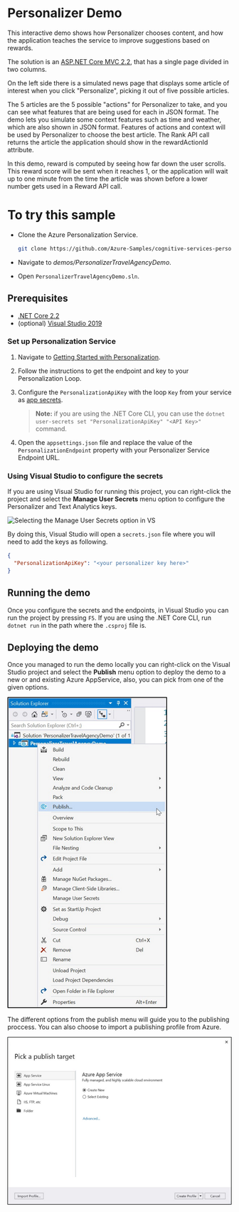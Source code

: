 # Personalizer Demo

This interactive demo shows how Personalizer chooses content, and how the application teaches the service to improve suggestions based on rewards.

The solution is an [ASP.NET Core MVC 2.2](https://docs.microsoft.com/en-us/aspnet/core/mvc/overview?view=aspnetcore-2.2), that has a single page divided in two columns.

On the left side there is a simulated news page that displays some article of interest when you click "Personalize", picking it out of five possible articles.

The 5 articles are the 5 possible "actions" for Personalizer to take, and you can see what features that are being used for each in JSON format. The demo lets you simulate some context features such as time and weather, which are also shown in JSON format. Features of actions and context will be used by Personalizer to choose the best article. The Rank API call returns the article the application should show in the rewardActionId attribute.

In this demo, reward is computed by seeing how far down the user scrolls. This reward score will be sent when it reaches 1, or the application will wait up to one minute from the time the article was shown before a lower number gets used in a Reward API call.


# To try this sample

- Clone the Azure Personalization Service.

    ```bash
    git clone https://github.com/Azure-Samples/cognitive-services-personalizer-samples.git
    ```

- Navigate to _demos/PersonalizerTravelAgencyDemo_.

- Open `PersonalizerTravelAgencyDemo.sln`.


## Prerequisites

- [.NET Core 2.2](https://dotnet.microsoft.com/download/dotnet-core/2.2)
- (optional) [Visual Studio 2019](https://visualstudio.microsoft.com/vs/)

### Set up Personalization Service

1. Navigate to [Getting Started with Personalization](https://docs.microsoft.com/en-us/azure/cognitive-services/personalizer/how-to-settings).

1. Follow the instructions to get the endpoint and key to your Personalization Loop.

1. Configure the `PersonalizationApiKey` with the loop `Key` from your service as [app secrets](https://docs.microsoft.com/en-us/aspnet/core/security/app-secrets).

    > **Note:** if you are using the .NET Core CLI, you can use the `dotnet user-secrets set "PersonalizationApiKey" "<API Key>"` command.

1. Open the `appsettings.json` file and replace the value of the `PersonalizationEndpoint` property with your Personalizer Service Endpoint URL.

### Using Visual Studio to configure the secrets

If you are using Visual Studio for running this project, you can right-click the project and select the **Manage User Secrets** menu option to configure the Personalizer and Text Analytics keys.

![Selecting the Manage User Secrets option in VS](./imgs/vs-manage-user-secrets.png)

By doing this, Visual Studio will open a `secrets.json` file where you will need to add the keys as following.

```JSON
{
  "PersonalizationApiKey": "<your personalizer key here>"
}
```

## Running the demo

Once you configure the secrets and the endpoints, in Visual Studio you can run the project by pressing `F5`. If you are using the .NET Core CLI, run `dotnet run` in the path where the `.csproj` file is.

## Deploying the demo

Once you managed to run the demo locally you can right-click on the Visual Studio project and select the **Publish** menu option to deploy the demo to a new or and existing Azure AppService, also, you can pick from one of the given options.

![Selecting the Publish option in Vs](./imgs/vs-publishproject.png)

The different options from the publish menu will guide you to the publishing proccess. You can also choose to import a publishing profile from Azure.

![Publish process in Vs](./imgs/vs-publishprocess.png)